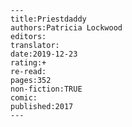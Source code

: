 
    ---
    title:Priestdaddy
    authors:Patricia Lockwood
    editors:
    translator:
    date:2019-12-23
    rating:+
    re-read:
    pages:352
    non-fiction:TRUE
    comic:
    published:2017
    ---

    